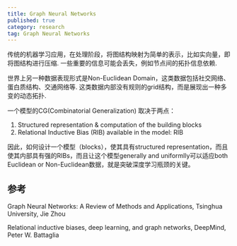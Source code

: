 ```yaml
---
title: Graph Neural Networks
published: true
category: research
tag: Graph Neural Networks
---
```


传统的机器学习应用，在处理阶段，将图结构映射为简单的表示，比如实向量，即将图结构进行压缩. 一些重要的信息可能会丢失，例如节点间的拓扑信息依赖.

世界上另一种数据表现形式是Non-Euclidean Domain，这类数据包括社交网络、蛋白质结构、交通网络等. 这类数据内部没有规则的grid结构，而是展现出一种多变的动态拓扑. 


一个模型的CG(Combinatorial Generalization) 取决于两点：

1. Structured representation & computation of the building blocks
2. Relational Inductive Bias (RIB) available in the model: RIB

因此，如何设计一个模型（blocks），使其具有structured representation，而且使其内部具有强的RIBs，而且让这个模型generally and uniformlly可以适应both Euclidean or Non-Euclidean数据，就是突破深度学习瓶颈的关键。

## 参考
Graph Neural Networks: A Review of Methods and Applications, Tsinghua University, Jie Zhou

Relational inductive biases, deep learning, and graph networks, DeepMind, Peter W. Battaglia